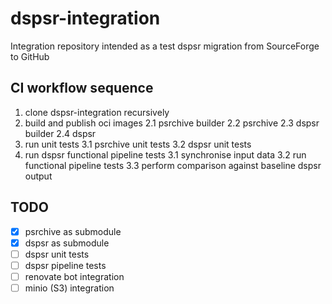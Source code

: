 # dspsr-integration

Integration repository intended as a test dspsr migration from SourceForge to GitHub

## CI workflow sequence

1. clone dspsr-integration recursively
2. build and publish oci images
2.1 psrchive builder
2.2 psrchive
2.3 dspsr builder
2.4 dspsr
3. run unit tests
3.1 psrchive unit tests
3.2 dspsr unit tests
3. run dspsr functional pipeline tests
3.1 synchronise input data
3.2 run functional pipeline tests
3.3 perform comparison against baseline dspsr output

## TODO

- [x] psrchive as submodule
- [x] dspsr as submodule
- [ ] dspsr unit tests
- [ ] dspsr pipeline tests
- [ ] renovate bot integration
- [ ] minio (S3) integration
